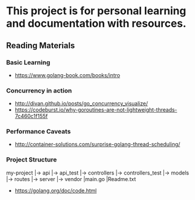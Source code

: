 # This project is for personal learning and documentation with resources. 

## Reading Materials
### Basic Learning
*  https://www.golang-book.com/books/intro
### Concurrency in action 
*  http://divan.github.io/posts/go_concurrency_visualize/
*  https://codeburst.io/why-goroutines-are-not-lightweight-threads-7c460c1f155f
### Performance Caveats 
*  http://container-solutions.com/surprise-golang-thread-scheduling/
### Project Structure

my-project
|-> api
|-> api_test
|-> controllers
|-> controllers_test
|-> models
|-> routes
|-> server
|-> vendor
|main.go
|Readme.txt 

* https://golang.org/doc/code.html

